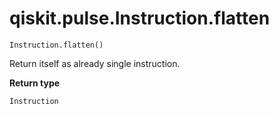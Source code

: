 # qiskit.pulse.Instruction.flatten

`Instruction.flatten()`

Return itself as already single instruction.

**Return type**

`Instruction`
